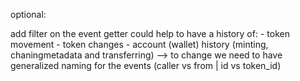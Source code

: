 optional: 

add filter on the event getter could help to have a history of:
    - token movement
    - token changes
    - account (wallet) history (minting, chaningmetadata and transferring)
--> to change we need to have generalized naming for the events (caller vs from | id vs token_id)
